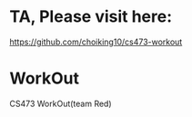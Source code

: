 # TA, Please visit here:
https://github.com/choiking10/cs473-workout


# WorkOut
CS473 WorkOut(team Red)

